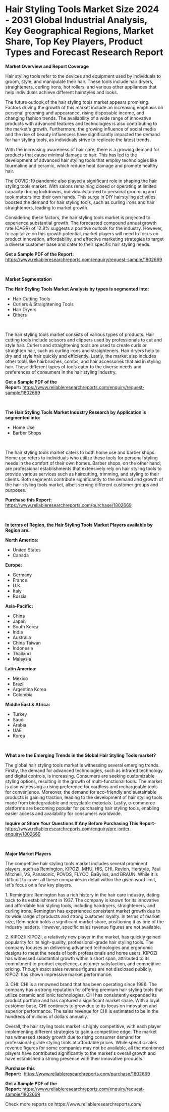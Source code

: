 <p><h1>Hair Styling Tools Market Size 2024 - 2031 Global Industrial Analysis, Key Geographical Regions, Market Share, Top Key Players, Product Types and Forecast Research Report</h1></p><p><strong>Market Overview and Report Coverage</strong></p>
<p><p>Hair styling tools refer to the devices and equipment used by individuals to groom, style, and manipulate their hair. These tools include hair dryers, straighteners, curling irons, hot rollers, and various other appliances that help individuals achieve different hairstyles and looks.</p><p>The future outlook of the hair styling tools market appears promising. Factors driving the growth of this market include an increasing emphasis on personal grooming and appearance, rising disposable income, and changing fashion trends. The availability of a wide range of innovative products with advanced features and technologies is also contributing to the market's growth. Furthermore, the growing influence of social media and the rise of beauty influencers have significantly impacted the demand for hair styling tools, as individuals strive to replicate the latest trends.</p><p>With the increasing awareness of hair care, there is a growing demand for products that cause minimal damage to hair. This has led to the development of advanced hair styling tools that employ technologies like tourmaline and ceramic, which reduce heat damage and promote healthy hair.</p><p>The COVID-19 pandemic also played a significant role in shaping the hair styling tools market. With salons remaining closed or operating at limited capacity during lockdowns, individuals turned to personal grooming and took matters into their own hands. This surge in DIY hairstyling activities boosted the demand for hair styling tools, such as curling irons and hair straighteners, leading to market growth.</p><p>Considering these factors, the hair styling tools market is projected to experience substantial growth. The forecasted compound annual growth rate (CAGR) of 12.8% suggests a positive outlook for the industry. However, to capitalize on this growth potential, market players will need to focus on product innovation, affordability, and effective marketing strategies to target a diverse customer base and cater to their specific hair styling needs.</p></p>
<p><strong>Get a Sample PDF of the Report:</strong> <a href="https://www.reliableresearchreports.com/enquiry/request-sample/1802669">https://www.reliableresearchreports.com/enquiry/request-sample/1802669</a></p>
<p>&nbsp;</p>
<p><strong>Market Segmentation</strong></p>
<p><strong>The Hair Styling Tools Market Analysis by types is segmented into:</strong></p>
<p><ul><li>Hair Cutting Tools</li><li>Curlers & Straightening Tools</li><li>Hair Dryers</li><li>Others</li></ul></p>
<p>&nbsp;</p>
<p><p>The hair styling tools market consists of various types of products. Hair cutting tools include scissors and clippers used by professionals to cut and style hair. Curlers and straightening tools are used to create curls or straighten hair, such as curling irons and straighteners. Hair dryers help to dry and style hair quickly and efficiently. Lastly, the market also includes other tools like hairbrushes, combs, and hair accessories that aid in styling hair. These different types of tools cater to the diverse needs and preferences of consumers in the hair styling industry.</p></p>
<p><strong>Get a Sample PDF of the Report:</strong>&nbsp;<a href="https://www.reliableresearchreports.com/enquiry/request-sample/1802669">https://www.reliableresearchreports.com/enquiry/request-sample/1802669</a></p>
<p>&nbsp;</p>
<p><strong>The Hair Styling Tools Market Industry Research by Application is segmented into:</strong></p>
<p><ul><li>Home Use</li><li>Barber Shops</li></ul></p>
<p>&nbsp;</p>
<p><p>The hair styling tools market caters to both home use and barber shops. Home use refers to individuals who utilize these tools for personal styling needs in the comfort of their own homes. Barber shops, on the other hand, are professional establishments that extensively rely on hair styling tools to provide various services such as haircutting, trimming, and styling to their clients. Both segments contribute significantly to the demand and growth of the hair styling tools market, albeit serving different customer groups and purposes.</p></p>
<p><strong>Purchase this Report:</strong>&nbsp; <a href="https://www.reliableresearchreports.com/purchase/1802669">https://www.reliableresearchreports.com/purchase/1802669</a></p>
<p>&nbsp;</p>
<p><strong>In terms of Region, the Hair Styling Tools Market Players available by Region are:</strong></p>
<p>
    <p> <strong> North America: </strong>
        <ul>
            <li>United States</li>
            <li>Canada</li>
        </ul>
        </p> 
    <p> <strong> Europe: </strong>
        <ul>
            <li>Germany</li>
            <li>France</li>
            <li>U.K.</li>
            <li>Italy</li>
            <li>Russia</li>
        </ul>
        </p> 
    <p> <strong> Asia-Pacific: </strong>
        <ul>
            <li>China</li>
            <li>Japan</li>
            <li>South Korea</li>
            <li>India</li>
            <li>Australia</li>
            <li>China Taiwan</li>
            <li>Indonesia</li>
            <li>Thailand</li>
            <li>Malaysia</li>
        </ul>
        </p> 
    <p> <strong> Latin America: </strong>
        <ul>
            <li>Mexico</li>
            <li>Brazil</li>
            <li>Argentina Korea</li>
            <li>Colombia</li>
        </ul>
        </p> 
    <p> <strong> Middle East & Africa: </strong>
        <ul>
            <li>Turkey</li>
            <li>Saudi</li>
            <li>Arabia</li>
            <li>UAE</li>
            <li>Korea</li>
        </ul>
    </p>
    </p>
<p>&nbsp;</p>
<p><strong>What are the Emerging Trends in the Global Hair Styling Tools market?</strong></p>
<p><p>The global hair styling tools market is witnessing several emerging trends. Firstly, the demand for advanced technologies, such as infrared technology and digital controls, is increasing. Consumers are seeking customizable styling options, resulting in the growth of multi-functional tools. The market is also witnessing a rising preference for cordless and rechargeable tools for convenience. Moreover, the demand for eco-friendly and sustainable products is gaining traction, leading to the development of hair styling tools made from biodegradable and recyclable materials. Lastly, e-commerce platforms are becoming popular for purchasing hair styling tools, enabling easier access and availability for consumers worldwide.</p></p>
<p><strong>Inquire or Share Your Questions If Any Before Purchasing This Report</strong>- <a href="https://www.reliableresearchreports.com/enquiry/pre-order-enquiry/1802669">https://www.reliableresearchreports.com/enquiry/pre-order-enquiry/1802669</a></p>
<p>&nbsp;</p>
<p><strong>Major Market Players</strong></p>
<p><p>The competitive hair styling tools market includes several prominent players, such as Remington, KIPOZI, MHU, HIS, CHI, Revlon, Herstyle, Paul Mitchell, VS, Panasonic, POVOS, FLYCO, BaByliss, and BRAUN. While it is difficult to cover all these companies in detail within the given word limit, let's focus on a few key players.</p><p>1. Remington: Remington has a rich history in the hair care industry, dating back to its establishment in 1937. The company is known for its innovative and affordable hair styling tools, including hairdryers, straighteners, and curling irons. Remington has experienced consistent market growth due to its wide range of products and strong customer loyalty. In terms of market size, Remington holds a significant market share, positioning it as one of the industry leaders. However, specific sales revenue figures are not available.</p><p>2. KIPOZI: KIPOZI, a relatively new player in the market, has quickly gained popularity for its high-quality, professional-grade hair styling tools. The company focuses on delivering advanced technologies and ergonomic designs to meet the needs of both professionals and home users. KIPOZI has witnessed substantial growth within a short span, attributed to its commitment to product excellence, customer satisfaction, and competitive pricing. Though exact sales revenue figures are not disclosed publicly, KIPOZI has shown impressive market performance.</p><p>3. CHI: CHI is a renowned brand that has been operating since 1986. The company has a strong reputation for offering premium hair styling tools that utilize ceramic and ionic technologies. CHI has consistently expanded its product portfolio and has captured a significant market share. With a loyal customer base, CHI continues to grow due to its focus on innovation and superior performance. The sales revenue for CHI is estimated to be in the hundreds of millions of dollars annually.</p><p>Overall, the hair styling tools market is highly competitive, with each player implementing different strategies to gain a competitive edge. The market has witnessed steady growth due to rising consumer demand for professional-grade styling tools at affordable prices. While specific sales revenue figures for some companies may not be available, all the mentioned players have contributed significantly to the market's overall growth and have established a strong presence with their innovative products.</p></p>
<p><strong>Purchase this Report:</strong>&nbsp;&nbsp;<a href="https://www.reliableresearchreports.com/purchase/1802669">https://www.reliableresearchreports.com/purchase/1802669</a></p>
<p></p>
<p><strong>Get a Sample PDF of the Report:</strong>&nbsp;<a href="https://www.reliableresearchreports.com/enquiry/request-sample/1802669">https://www.reliableresearchreports.com/enquiry/request-sample/1802669</a></p>
<p>Check more reports on https://www.reliableresearchreports.com/</p>
